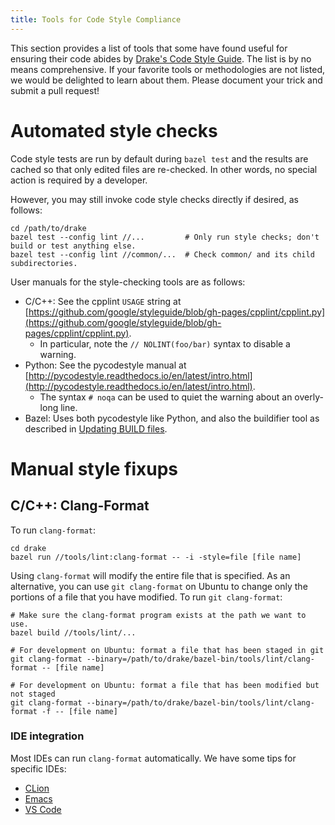 ```yaml
---
title: Tools for Code Style Compliance
---
```


This section provides a list of tools that some have found useful for ensuring
their code abides by [Drake's Code Style Guide](/code_style_guide.html).
The list is by no means comprehensive.
If your favorite tools or methodologies are not listed, we would be delighted
to learn about them. Please document your trick and submit a pull request!


# Automated style checks

Code style tests are run by default during ``bazel test`` and the results are
cached so that only edited files are re-checked.  In other words, no special
action is required by a developer.

However, you may still invoke code style checks directly if desired, as
follows:

```
cd /path/to/drake
bazel test --config lint //...         # Only run style checks; don't build or test anything else.
bazel test --config lint //common/...  # Check common/ and its child subdirectories.
```

User manuals for the style-checking tools are as follows:

* C/C++: See the cpplint ``USAGE`` string at
  [https://github.com/google/styleguide/blob/gh-pages/cpplint/cpplint.py](https://github.com/google/styleguide/blob/gh-pages/cpplint/cpplint.py).
  * In particular, note the ``// NOLINT(foo/bar)`` syntax to disable a warning.
* Python: See the pycodestyle manual at
  [http://pycodestyle.readthedocs.io/en/latest/intro.html](http://pycodestyle.readthedocs.io/en/latest/intro.html).
  * The syntax ``# noqa`` can be used to quiet the warning about an overly-long
    line.
* Bazel: Uses both pycodestyle like Python, and also the buildifier tool as
  described in [Updating BUILD files](/bazel.html#updating-build-files).


# Manual style fixups

## C/C++: Clang-Format

To run ``clang-format``:

```
cd drake
bazel run //tools/lint:clang-format -- -i -style=file [file name]
```

Using ``clang-format`` will modify the entire file that is specified. As an
alternative, you can use ``git clang-format`` on Ubuntu to change only the
portions of a file that you have modified. To run ``git clang-format``:

```
# Make sure the clang-format program exists at the path we want to use.
bazel build //tools/lint/...

# For development on Ubuntu: format a file that has been staged in git
git clang-format --binary=/path/to/drake/bazel-bin/tools/lint/clang-format -- [file name]

# For development on Ubuntu: format a file that has been modified but not staged
git clang-format --binary=/path/to/drake/bazel-bin/tools/lint/clang-format -f -- [file name]
```

### IDE integration

Most IDEs can run ``clang-format`` automatically.
We have some tips for specific IDEs:

* [CLion](/clion.html#formatting-files)
* [Emacs](/emacs.html#c-code-formatting)
* [VS Code](/vscode.html#c-code-formatting)
